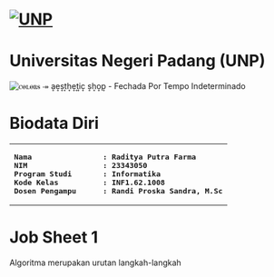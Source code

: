 # [![UNP](https://unp.ac.id/nfs-assets/all/images/logo_unp_white.png)](https://unp.ac.id/)
# Universitas Negeri Padang (UNP)
![ꮯꮎꮮꮎꮢꭶ ↠ a͎e͎s͎t͎h͎e͎t͎i͎c͎ s͎h͎o͎p͎ - Fechada Por Tempo Indeterminado](https://github.com/f4rma/Algoritma-Pemrograman-Semester1/assets/145153493/3c03d682-2153-4adf-ac02-cd3fbe1aa2c2)

# Biodata Diri
<table>
<tr>
<td>
<b><pre>
Nama                : Raditya Putra Farma
NIM                 : 23343050
Program Studi       : Informatika
Kode Kelas          : INF1.62.1008
Dosen Pengampu      : Randi Proska Sandra, M.Sc
</pre></b>
</td>
</tr>
</table>

# Job Sheet 1
<p> Algoritma merupakan urutan langkah-langkah </p>
